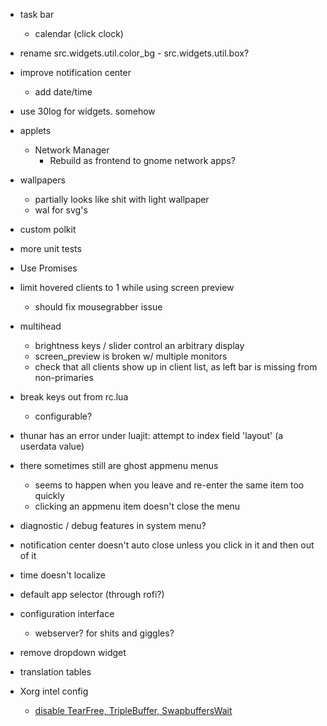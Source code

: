 
- task bar
	- calendar (click clock)

- rename src.widgets.util.color_bg - src.widgets.util.box?

- improve notification center
	- add date/time

- use 30log for widgets. somehow

- applets
	- Network Manager
		- Rebuild as frontend to gnome network apps?

- wallpapers
	- partially looks like shit with light wallpaper
	- wal for svg's

- custom polkit

- more unit tests

- Use Promises

- limit hovered clients to 1 while using screen preview
	- should fix mousegrabber issue

- multihead
	- brightness keys / slider control an arbitrary display
	- screen_preview is broken w/ multiple monitors
	- check that all clients show up in client list, as left bar is missing from non-primaries

- break keys out from rc.lua
	- configurable?

- thunar has an error under luajit: attempt to index field 'layout' (a userdata value)

- there sometimes still are ghost appmenu menus
	- seems to happen when you leave and re-enter the same item too quickly
	- clicking an appmenu item doesn't close the menu

- diagnostic / debug features in system menu?

- notification center doesn't auto close unless you click in it and then out of it

- time doesn't localize

- default app selector (through rofi?)

- configuration interface
	- webserver? for shits and giggles?

- remove dropdown widget

- translation tables

- Xorg intel config
	- [disable TearFree, TripleBuffer, SwapbuffersWait](https://wiki.archlinux.org/title/Intel_graphics#Disabling_TearFree,_TripleBuffer,_SwapbuffersWait)

